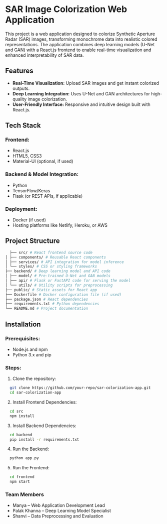# SAR Image Colorization Web Application  

This project is a web application designed to colorize Synthetic Aperture Radar (SAR) images, transforming monochrome data into realistic colored representations. The application combines deep learning models (U-Net and GAN) with a React.js frontend to enable real-time visualization and enhanced interpretability of SAR data.  

## Features  
- **Real-Time Visualization:** Upload SAR images and get instant colorized outputs.  
- **Deep Learning Integration:** Uses U-Net and GAN architectures for high-quality image colorization.  
- **User-Friendly Interface:** Responsive and intuitive design built with React.js.  

## Tech Stack  
### Frontend:  
- React.js  
- HTML5, CSS3  
- Material-UI (optional, if used)  

### Backend & Model Integration:  
- Python  
- TensorFlow/Keras  
- Flask (or REST APIs, if applicable)  

### Deployment:  
- Docker (if used)  
- Hosting platforms like Netlify, Heroku, or AWS  

## Project Structure  
```bash
  ├── src/ # React frontend source code
│ ├── components/ # Reusable React components
│ ├── services/ # API integration for model inference
│ └── styles/ # CSS or styling frameworks
├── backend/ # Deep learning model and API code
│ ├── model/ # Pre-trained U-Net and GAN models
│ ├── api/ # Flask or FastAPI code for serving the model
│ └── utils/ # Utility scripts for preprocessing
├── public/ # Static assets for React app
├── Dockerfile # Docker configuration file (if used)
├── package.json # React dependencies
├── requirements.txt # Python dependencies
└── README.md # Project documentation
```

## Installation  
### Prerequisites:  
- Node.js and npm  
- Python 3.x and pip  

### Steps:  
1. Clone the repository:  
  ```bash
    git clone https://github.com/your-repo/sar-colorization-app.git
    cd sar-colorization-app  
  ```
2. Install Frontend Dependencies:
  ```bash
    cd src  
    npm install
  ```
3. Install Backend Dependencies:
  ```bash
    cd backend  
    pip install -r requirements.txt
  ```
4. Run the Backend:
  ```bash
    python app.py
  ```
5. Run the Frontend:
  ```bash
    cd frontend  
    npm start
  ```  
### Team Members
- Manya – Web Application Development Lead
- Palak Khanna – Deep Learning Model Specialist
- Shanvi – Data Preprocessing and Evaluation
